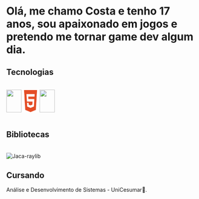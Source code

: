 # Olá, me chamo Costa e tenho 17 anos, sou apaixonado em jogos e pretendo me tornar game dev algum dia.

## Tecnologias
<div style="display: inline_block"><br>
  <img align="center" height="60" width="40" src="https://cdn.jsdelivr.net/gh/devicons/devicon@latest/icons/c/c-original.svg" />
  <img align="center" alt="Jaca-html" height="60" width="40" src="https://raw.githubusercontent.com/devicons/devicon/master/icons/html5/html5-plain.svg">
  <img align="center" height="60" width="40" src="https://cdn.jsdelivr.net/gh/devicons/devicon@latest/icons/css3/css3-original.svg" />
</div><br/>

## Bibliotecas
<div style="display: inline_block"><br>
  <img align="center" alt="Jaca-raylib" height="60" src="https://github.com/raysan5/raylib/blob/master/logo/raylib.ico">
</div>

## Cursando 
Análise e Desenvolvimento de Sistemas - UniCesumar📕.
